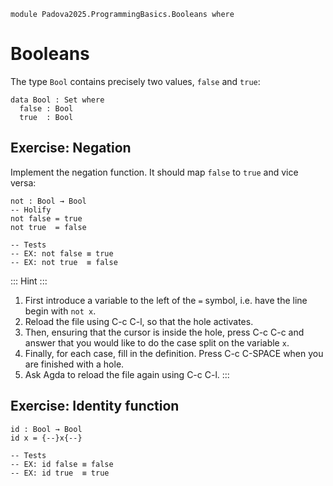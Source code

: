 ```
module Padova2025.ProgrammingBasics.Booleans where
```

# Booleans

The type `Bool` contains precisely two values, `false` and `true`:

```
data Bool : Set where
  false : Bool
  true  : Bool
```


## Exercise: Negation

Implement the negation function. It should map `false` to `true` and vice
versa:

```
not : Bool → Bool
-- Holify
not false = true
not true  = false

-- Tests
-- EX: not false ≡ true
-- EX: not true  ≡ false
```

::: Hint :::
1. First introduce a variable to the left of the `=` symbol, i.e. have the line
   begin with `not x`.
2. Reload the file using C-c C-l, so that the hole activates.
3. Then, ensuring that the cursor is inside the hole, press C-c C-c and answer
   that you would like to do the case split on the variable `x`.
4. Finally, for each case, fill in the definition. Press C-c C-SPACE when you
   are finished with a hole.
5. Ask Agda to reload the file again using C-c C-l.
:::

## Exercise: Identity function

```
id : Bool → Bool
id x = {--}x{--}

-- Tests
-- EX: id false ≡ false
-- EX: id true  ≡ true
```
